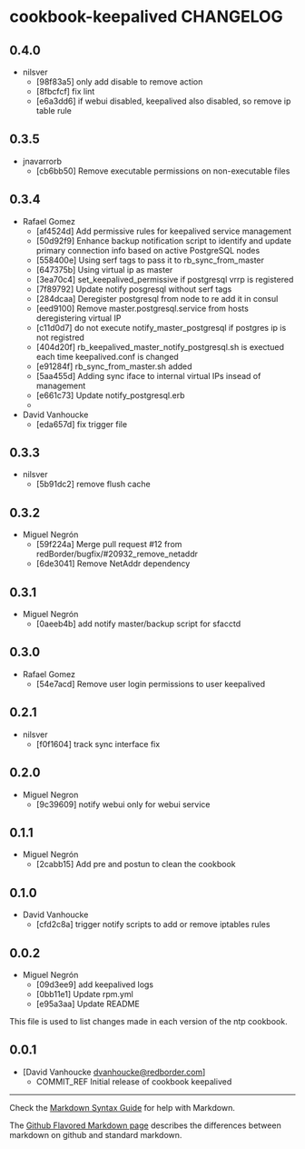 cookbook-keepalived CHANGELOG
===============

## 0.4.0

  - nilsver
    - [98f83a5] only add disable to remove action
    - [8fbcfcf] fix lint
    - [e6a3dd6] if webui disabled, keepalived also disabled, so remove ip table rule

## 0.3.5

  - jnavarrorb
    - [cb6bb50] Remove executable permissions on non-executable files

## 0.3.4

  - Rafael Gomez
    - [af4524d] Add permissive rules for keepalived service management
    - [50d92f9] Enhance backup notification script to identify and update primary connection info based on active PostgreSQL nodes
    - [558400e] Using serf tags to pass it to rb_sync_from_master
    - [647375b] Using virtual ip as master
    - [3ea70c4] set_keepalived_permissive if postgresql vrrp is registered
    - [7f89792] Update notify posgresql without serf tags
    - [284dcaa] Deregister postgresql from node to re add it in consul
    - [eed9100] Remove master.postgresql.service from hosts deregistering virtual IP
    - [c11d0d7] do not execute notify_master_postgresql if postgres ip is not registred
    - [404d20f] rb_keepalived_master_notify_postgresql.sh is exectued each time keepalived.conf is changed
    - [e91284f] rb_sync_from_master.sh added
    - [5aa455d] Adding sync iface to internal virtual IPs insead of management
    - [e661c73] Update notify_postgresql.erb
    - 
  - David Vanhoucke
    - [eda657d] fix trigger file
    
## 0.3.3

  - nilsver
    - [5b91dc2] remove flush cache

## 0.3.2

  - Miguel Negrón
    - [59f224a] Merge pull request #12 from redBorder/bugfix/#20932_remove_netaddr
    - [6de3041] Remove NetAddr dependency

## 0.3.1

  - Miguel Negrón
    - [0aeeb4b] add notify master/backup script for sfacctd

## 0.3.0

  - Rafael Gomez
    - [54e7acd] Remove user login permissions to user keepalived

## 0.2.1

  - nilsver
    - [f0f1604] track sync interface fix

## 0.2.0

  - Miguel Negron
    - [9c39609] notify webui only for webui service

## 0.1.1

  - Miguel Negrón
    - [2cabb15] Add pre and postun to clean the cookbook

## 0.1.0

  - David Vanhoucke
    - [cfd2c8a] trigger notify scripts to add or remove iptables rules

## 0.0.2

  - Miguel Negrón
    - [09d3ee9] add keepalived logs
    - [0bb11e1] Update rpm.yml
    - [e95a3aa] Update README

This file is used to list changes made in each version of the ntp cookbook.

0.0.1
-----
- [David Vanhoucke dvanhoucke@redborder.com]
  - COMMIT_REF Initial release of cookbook keepalived

- - -
Check the [Markdown Syntax Guide](http://daringfireball.net/projects/markdown/syntax) for help with Markdown.

The [Github Flavored Markdown page](http://github.github.com/github-flavored-markdown/) describes the differences between markdown on github and standard markdown.
